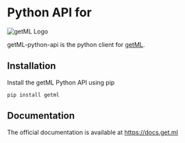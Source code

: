 # Python API for

![getML Logo](https://docs.get.ml/latest/_images/logo-main.png)

getML-python-api is the python client for [getML](https://get.ml).


## Installation

Install the getML Python API using pip

```
pip install getml
```

## Documentation

The official documentation is available at https://docs.get.ml
